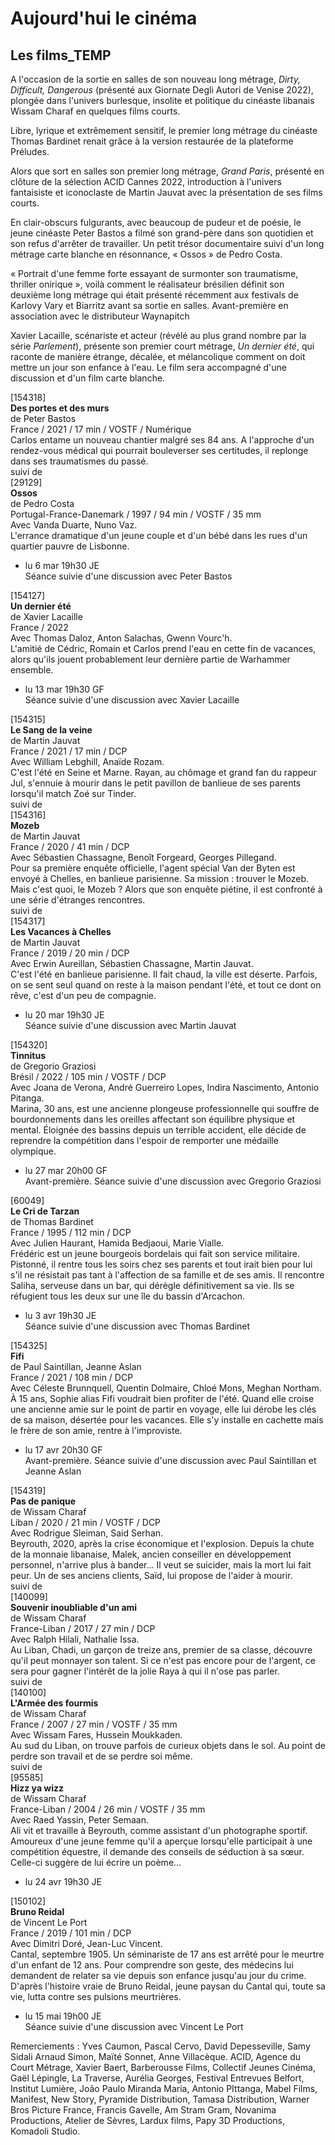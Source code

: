 # Aujourd'hui le cinéma

## Les films_TEMP

A l'occasion de la sortie en salles de son nouveau long métrage, _Dirty, Difficult, Dangerous_ (présenté aux Giornate Degli Autori de Venise 2022), plongée dans l'univers burlesque, insolite et politique du cinéaste libanais Wissam Charaf en quelques films courts.

Libre, lyrique et extrêmement sensitif, le premier long métrage du cinéaste Thomas Bardinet renait grâce à la version restaurée de la plateforme Préludes.

Alors que sort en salles son premier long métrage, _Grand Paris_, présenté en clôture de la sélection ACID Cannes 2022, introduction à l'univers fantaisiste et iconoclaste de Martin Jauvat avec la présentation de ses films courts.

En clair-obscurs fulgurants, avec beaucoup de pudeur et de poésie, le jeune cinéaste Peter Bastos a filmé son grand-père dans son quotidien et son refus d'arrêter de travailler. Un petit trésor documentaire suivi d'un long métrage carte blanche en résonnance, « Ossos » de Pedro Costa.

« Portrait d'une femme forte essayant de surmonter son traumatisme, thriller onirique », voilà comment le réalisateur brésilien définit son deuxième long métrage qui était présenté récemment aux festivals de Karlovy Vary et Biarritz avant sa sortie en salles. Avant-première en association avec le distributeur Waynapitch

Xavier Lacaille, scénariste et acteur (révélé au plus grand nombre par la série _Parlement_), présente son premier court métrage, _Un dernier été_, qui raconte de manière étrange, décalée, et mélancolique comment on doit mettre un jour son enfance à l'eau. Le film sera accompagné d'une discussion et d'un film carte blanche.

[154318]  
**Des portes et des murs**  
de Peter Bastos  
France / 2021 / 17 min / VOSTF / Numérique  
Carlos entame un nouveau chantier malgré ses 84 ans. A l'approche d'un rendez-vous médical qui pourrait bouleverser ses certitudes, il replonge dans ses traumatismes du passé.  
suivi de  
[29129]  
**Ossos**  
de Pedro Costa  
Portugal-France-Danemark / 1997 / 94 min / VOSTF / 35 mm  
Avec Vanda Duarte, Nuno Vaz.  
L'errance dramatique d'un jeune couple et d'un bébé dans les rues d'un quartier pauvre de Lisbonne.

- lu 6 mar 19h30 JE  
Séance suivie d'une discussion avec Peter Bastos

[154127]  
**Un dernier été**  
de Xavier Lacaille  
France / 2022  
Avec Thomas Daloz, Anton Salachas, Gwenn Vourc'h.  
L'amitié de Cédric, Romain et Carlos prend l'eau en cette fin de vacances, alors qu'ils jouent probablement leur dernière partie de Warhammer ensemble.

- lu 13 mar 19h30 GF  
Séance suivie d'une discussion avec Xavier Lacaille

[154315]  
**Le Sang de la veine**  
de Martin Jauvat  
France / 2021 / 17 min / DCP  
Avec William Lebghill, Anaïde Rozam.  
C'est l'été en Seine et Marne. Rayan, au chômage et grand fan du rappeur Jul, s'ennuie à mourir dans le petit pavillon de banlieue de ses parents lorsqu'il match Zoé sur Tinder.  
suivi de  
[154316]  
**Mozeb**  
de Martin Jauvat  
France / 2020 / 41 min / DCP  
Avec Sébastien Chassagne, Benoît Forgeard, Georges Pillegand.  
Pour sa première enquête officielle, l'agent spécial Van der Byten est envoyé à Chelles, en banlieue parisienne. Sa mission : trouver le Mozeb. Mais c'est quoi, le Mozeb ? Alors que son enquête piétine, il est confronté à une série d'étranges rencontres.  
suivi de  
[154317]  
**Les Vacances à Chelles**  
de Martin Jauvat  
France / 2019 / 20 min / DCP  
Avec Erwin Aureillan, Sébastien Chassagne, Martin Jauvat.  
C'est l'été en banlieue parisienne. Il fait chaud, la ville est déserte. Parfois, on se sent seul quand on reste à la maison pendant l'été, et tout ce dont on rêve, c'est d'un peu de compagnie.

- lu 20 mar 19h30 JE  
Séance suivie d'une discussion avec Martin Jauvat

[154320]  
**Tinnitus**  
de Gregorio Graziosi  
Brésil / 2022 / 105 min / VOSTF / DCP  
Avec Joana de Verona, André Guerreiro Lopes, Indira Nascimento, Antonio Pitanga.  
Marina, 30 ans, est une ancienne plongeuse professionnelle qui souffre de bourdonnements dans les oreilles affectant son équilibre physique et mental. Éloignée des bassins depuis un terrible accident, elle décide de reprendre la compétition dans l'espoir de remporter une médaille olympique.

- lu 27 mar 20h00 GF  
Avant-première. Séance suivie d'une discussion avec Gregorio Graziosi

[60049]  
**Le Cri de Tarzan**  
de Thomas Bardinet  
France / 1995 / 112 min / DCP  
Avec Julien Haurant, Hamida Bedjaoui, Marie Vialle.  
Frédéric est un jeune bourgeois bordelais qui fait son service militaire. Pistonné, il rentre tous les soirs chez ses parents et tout irait bien pour lui s'il ne résistait pas tant à l'affection de sa famille et de ses amis. Il rencontre Saliha, serveuse dans un bar, qui dérègle définitivement sa vie. Ils se réfugient tous les deux sur une île du bassin d'Arcachon.

- lu 3 avr 19h30 JE  
Séance suivie d'une discussion avec Thomas Bardinet

[154325]  
**Fifi**  
de Paul Saintillan, Jeanne Aslan  
France / 2021 / 108 min / DCP  
Avec Céleste Brunnquell, Quentin Dolmaire, Chloé Mons, Meghan Northam.  
À 15 ans, Sophie alias Fifi voudrait bien profiter de l'été. Quand elle croise une ancienne amie sur le point de partir en voyage, elle lui dérobe les clés de sa maison, désertée pour les vacances. Elle s'y installe en cachette mais le frère de son amie, rentre à l'improviste.

- lu 17 avr 20h30 GF  
Avant-première. Séance suivie d'une discussion avec Paul Saintillan et Jeanne Aslan

[154319]  
**Pas de panique**  
de Wissam Charaf  
Liban / 2020 / 21 min / VOSTF / DCP  
Avec Rodrigue Sleiman, Said Serhan.  
Beyrouth, 2020, après la crise économique et l'explosion. Depuis la chute de la monnaie libanaise, Malek, ancien conseiller en développement personnel, n'arrive plus à bander... Il veut se suicider, mais la mort lui fait peur. Un de ses anciens clients, Saïd, lui propose de l'aider à mourir.  
suivi de  
[140099]  
**Souvenir inoubliable d'un ami**  
de Wissam Charaf  
France-Liban / 2017 / 27 min / DCP  
Avec Ralph Hilali, Nathalie Issa.  
Au Liban, Chadi, un garçon de treize ans, premier de sa classe, découvre qu'il peut monnayer son talent. Si ce n'est pas encore pour de l'argent, ce sera pour gagner l'intérêt de la jolie Raya à qui il n'ose pas parler.  
suivi de  
[140100]  
**L'Armée des fourmis**  
de Wissam Charaf  
France / 2007 / 27 min / VOSTF / 35 mm  
Avec Wissam Fares, Hussein Moukkaden.  
Au sud du Liban, on trouve parfois de curieux objets dans le sol. Au point de perdre son travail et de se perdre soi même.  
suivi de  
[95585]  
**Hizz ya wizz**  
de Wissam Charaf  
France-Liban / 2004 / 26 min / VOSTF / 35 mm  
Avec Raed Yassin, Peter Semaan.  
Ali vit et travaille à Beyrouth, comme assistant d'un photographe sportif. Amoureux d'une jeune femme qu'il a aperçue lorsqu'elle participait à une compétition équestre, il demande des conseils de séduction à sa sœur. Celle-ci suggère de lui écrire un poème...

- lu 24 avr 19h30 JE

[150102]  
**Bruno Reidal**  
de Vincent Le Port  
France / 2019 / 101 min / DCP  
Avec Dimitri Doré, Jean-Luc Vincent.  
Cantal, septembre 1905. Un séminariste de 17 ans est arrêté pour le meurtre d'un enfant de 12 ans. Pour comprendre son geste, des médecins lui demandent de relater sa vie depuis son enfance jusqu'au jour du crime.  
D'après l'histoire vraie de Bruno Reidal, jeune paysan du Cantal qui, toute sa vie, lutta contre ses pulsions meurtrières.

- lu 15 mai 19h00 JE  
Séance suivie d'une discussion avec Vincent Le Port

Remerciements : Yves Caumon, Pascal Cervo, David Depesseville, Samy Sidali Arnaud Simon, Maïté Sonnet, Anne Villacèque. ACID, Agence du Court Métrage, Xavier Baert, Barberousse Films, Collectif Jeunes Cinéma, Gaël Lépingle, La Traverse, Aurélia Georges, Festival Entrevues Belfort, Institut Lumière, João Paulo Miranda Maria, Antonio PIttanga, Mabel Films, Manifest, New Story, Pyramide Distribution, Tamasa Distribution, Warner Bros Picture France, Francis Gavelle, Am Stram Gram, Novanima Productions, Atelier de Sèvres, Lardux films, Papy 3D Productions, Komadoli Studio.